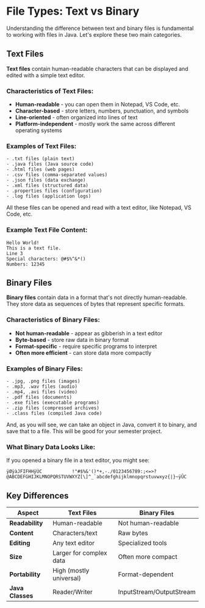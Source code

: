 # File Types: Text vs Binary

Understanding the difference between text and binary files is fundamental to working with files in Java. Let's explore these two main categories.

## Text Files

**Text files** contain human-readable characters that can be displayed and edited with a simple text editor.

### Characteristics of Text Files:
- **Human-readable** - you can open them in Notepad, VS Code, etc.
- **Character-based** - store letters, numbers, punctuation, and symbols
- **Line-oriented** - often organized into lines of text
- **Platform-independent** - mostly work the same across different operating systems

### Examples of Text Files:
```
- .txt files (plain text)
- .java files (Java source code)
- .html files (web pages)
- .csv files (comma-separated values)
- .json files (data exchange)
- .xml files (structured data)
- .properties files (configuration)
- .log files (application logs)
```

All these files can be opened and read with a text editor, like Notepad, VS Code, etc.

### Example Text File Content:
```
Hello World!
This is a text file.
Line 3
Special characters: @#$%^&*()
Numbers: 12345
```

## Binary Files

**Binary files** contain data in a format that's not directly human-readable. They store data as sequences of bytes that represent specific formats.

### Characteristics of Binary Files:
- **Not human-readable** - appear as gibberish in a text editor
- **Byte-based** - store raw data in binary format
- **Format-specific** - require specific programs to interpret
- **Often more efficient** - can store data more compactly

### Examples of Binary Files:
```
- .jpg, .png files (images)
- .mp3, .wav files (audio)
- .mp4, .avi files (video)
- .pdf files (documents)
- .exe files (executable programs)
- .zip files (compressed archives)
- .class files (compiled Java code)
```

And, as you will see, we can take an object in Java, convert it to binary, and save that to a file. This will be good for your semester project.

### What Binary Data Looks Like:
If you opened a binary file in a text editor, you might see:
```
ÿØÿàJFIFHHÿÛC           !"#$%&'()*+,-./0123456789:;<=>?@ABCDEFGHIJKLMNOPQRSTUVWXYZ[\]^_`abcdefghijklmnopqrstuvwxyz{|}~ÿÛC
```

## Key Differences

| Aspect | Text Files | Binary Files |
|--------|------------|--------------|
| **Readability** | Human-readable | Not human-readable |
| **Content** | Characters/text | Raw bytes |
| **Editing** | Any text editor | Specialized tools |
| **Size** | Larger for complex data | Often more compact |
| **Portability** | High (mostly universal) | Format-dependent |
| **Java Classes** | Reader/Writer | InputStream/OutputStream |


